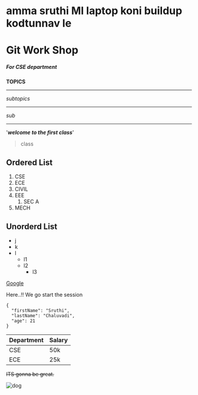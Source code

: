 # amma sruthi MI laptop koni buildup kodtunnav le

# Git Work Shop
##### For CSE department

**TOPICS**

---

*subtopics*

---

_sub_

---

'_**welcome to the first class**_'

> class

## Ordered List
1. CSE
2. ECE
3. CIVIL
4. EEE
    1. SEC A
5. MECH
  
  
## Unorderd List
- j
- k
- l
    - l1
    - l2
      - l3

      
[Google](https://www.google.com)

Here..!! We go start the session

```
{
  "firstName": "Sruthi",
  "lastName": "Chaluvadi",
  "age": 21
}
```

| Department | Salary |
| ----------- | ----------- |
| CSE | 50k |
| ECE | 25k |

~~ITS gonna be great.~~

![dog](https://github.com/sruthichaluvadi/sample1/blob/main/dog.jpg)
